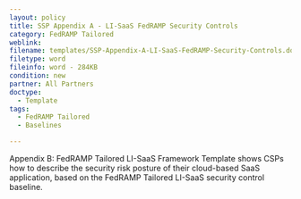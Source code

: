 ```yaml
---
layout: policy   
title: SSP Appendix A - LI-SaaS FedRAMP Security Controls
category: FedRAMP Tailored
weblink:
filename: templates/SSP-Appendix-A-LI-SaaS-FedRAMP-Security-Controls.docx
filetype: word
fileinfo: word - 284KB
condition: new
partner: All Partners
doctype:
  - Template
tags:
  - FedRAMP Tailored 
  - Baselines

---
```

Appendix B: FedRAMP Tailored LI-SaaS Framework Template shows CSPs how to describe the security risk posture of their cloud-based SaaS application, based on the FedRAMP Tailored LI-SaaS security control baseline.
